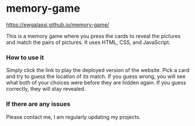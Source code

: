 # memory-game

https://ewgalassi.github.io/memory-game/

This is a memory game where you press the cards to reveal the pictures and match the pairs of pictures.  It uses HTML, CSS, and JavaScript.

### How to use it

Simply click the link to play the deployed version of the website.  Pick a card and try to guess the location of its match.  If you guess wrong, you will see what both of your choices were before they are hidden again.  If you guess correctly, they will stay revealed.

### If there are any issues
Please contact me, I am regularly updating my projects.
